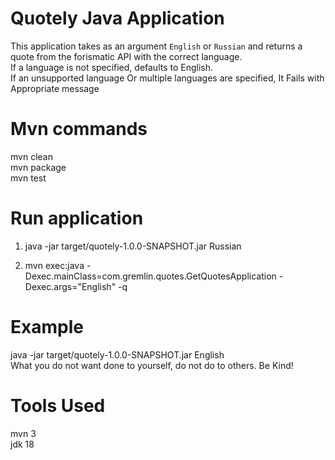 # Quotely Java Application

This application takes as an argument `English` or `Russian` and returns a quote from the forismatic API with the correct language.<br />
If a language is not specified, defaults to English.<br />
If an unsupported language Or multiple languages are specified, It Fails with Appropriate message<br />

# Mvn commands

mvn clean<br />
mvn package<br />
mvn test<br />

# Run application
1. java -jar target/quotely-1.0.0-SNAPSHOT.jar Russian

2. mvn exec:java -Dexec.mainClass=com.gremlin.quotes.GetQuotesApplication -Dexec.args="English" -q

# Example
java -jar target/quotely-1.0.0-SNAPSHOT.jar English<br />
What you do not want done to yourself, do not do to others. Be Kind!<br />

# Tools Used
mvn 3<br />
jdk 18<br />


